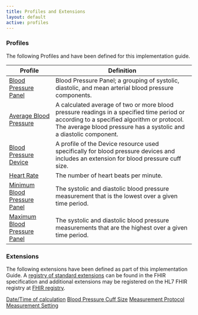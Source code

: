 ```yaml
---
title: Profiles and Extensions
layout: default
active: profiles
---
```

### Profiles

The following Profiles and have been defined for this implementation guide.

<div>
 <table class="grid">
  <thead>
   <tr>
     <th width="25%">Profile</th>
     <th width="75%">Definition</th>
   </tr>
  </thead>
  <tbody>
   <tr>
     <td><a href="StructureDefinition-blood-pressure-panel.html">Blood Pressure Panel</a></td>
     <td>Blood Pressure Panel; a grouping of systolic, diastolic, and mean arterial blood pressure components.</td>
   </tr>
   <tr>
     <td><a href="StructureDefinition-average-blood-pressure.html">Average Blood Pressure</a></td>
     <td>A calculated average of two or more blood pressure readings in a specified time period or according to a specified algorithm or protocol.  The average blood pressure has a systolic and a diastolic component.</td>
   </tr>
   <tr>
     <td><a href="StructureDefinition-bp-device.html">Blood Pressure Device</a></td>
     <td>A profile of the Device resource used specifically for blood pressure devices and includes an extension for blood pressure cuff size.</td>
   </tr>
   <tr>
     <td><a href="StructureDefinition-heart-rate.html">Heart Rate</a></td>
     <td>The number of heart beats per minute.</td>
   </tr>
   <tr>
     <td><a href="StructureDefinition-min-blood-pressure-panel.html">Minimum Blood Pressure Panel</a></td>
	 <td>The systolic and diastolic blood pressure measurement that is the lowest over a given time period.</td>
   </tr>
   <tr>
     <td><a href="StructureDefinition-max-blood-pressure-panel.html">Maximum Blood Pressure Panel</a></td>
	 <td>The systolic and diastolic blood pressure measurements that are the highest over a given time period.</td>
   </tr>
  </tbody>
 </table>
</div>

### Extensions

The following extensions have been defined as part of this implementation Guide. A [registry of standard extensions]({{site.data.fhir.path}}extensibility-registry.html) can be found in the FHIR specification and additional extensions may be registered on the HL7 FHIR registry at [FHIR registry](http://hl7.org/fhir/registry).

[Date/Time of calculation](StructureDefinition-datetim-of-calculation.html)
[Blood Pressure Cuff Size](StructureDefinition-bp-cuff-size-ext.html)
[Measurement Protocol](StructureDefinition-MeasurementProtocolExt.html)
[Measurement Setting](StructureDefinition-MeasurementSettingExt.html)
